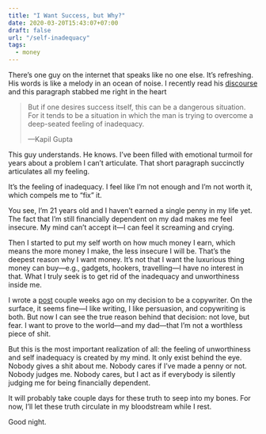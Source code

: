 ```yaml
---
title: "I Want Success, but Why?"
date: 2020-03-20T15:43:07+07:00
draft: false
url: "/self-inadequacy"
tags:
  - money
---
```


There’s one guy on the internet that speaks like no one else. It’s refreshing. His words is like a melody in an ocean of noise. I recently read his [discourse](https://medium.com/@KapilGuptaMD/the-inevitability-of-success-23c878ddc5c9) and this paragraph stabbed me right in the heart


> But if one desires success itself, this can be a dangerous situation. For it tends to be a situation in which the man is trying to overcome a deep-seated feeling of inadequacy.
> 
> —Kapil Gupta

This guy understands. He knows. I’ve been filled with emotional turmoil for years about a problem I can’t articulate. That short paragraph succinctly articulates all my feeling.

It’s the feeling of inadequacy. I feel like I’m not enough and I’m not worth it, which compels me to “fix” it.

You see, I’m 21 years old and I haven’t earned a single penny in my life yet. The fact that I’m still financially dependent on my dad makes me feel insecure. My mind can’t accept it—I can feel it screaming and crying. 

Then I started to put my self worth on how much money I earn, which means the more money I make, the less insecure I will be. That’s the deepest reason why I want money. It’s not that I want the luxurious thing money can buy—e.g., gadgets, hookers, travelling—I have no interest in that. What I truly seek is to get rid of the inadequacy and unworthiness inside me.

I wrote a [post](/posts/scary-decision) couple weeks ago on my decision to be a copywriter. On the surface, it seems fine—I like writing, I like persuasion, and copywriting is both. But now I can see the true reason behind that decision: not love, but fear. I want to prove to the world—and my dad—that I’m not a worthless piece of shit.

But this is the most important realization of all: the feeling of unworthiness and self inadequacy is created by my mind. It only exist behind the eye. Nobody gives a shit about me. Nobody cares if I’ve made a penny or not. Nobody judges me. Nobody cares, but I act as if everybody is silently judging me for being financially dependent.

It will probably take couple days for these truth to seep into my bones. For now, I’ll let these truth circulate in my bloodstream while I rest.

Good night.